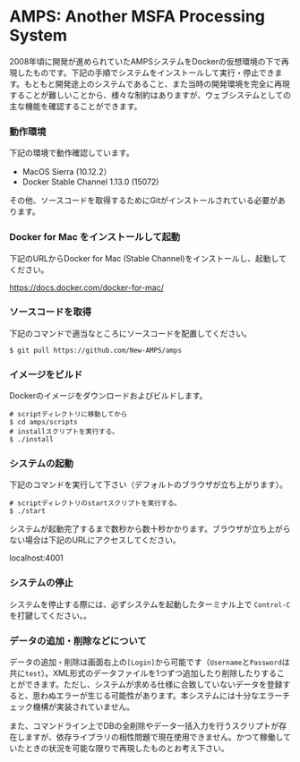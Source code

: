 # AMPS: Another MSFA Processing System

2008年頃に開発が進められていたAMPSシステムをDockerの仮想環境の下で再現したものです。下記の手順でシステムをインストールして実行・停止できます。もともと開発途上のシステムであること、また当時の開発環境を完全に再現することが難しいことから、様々な制約はありますが、ウェブシステムとしての主な機能を確認することができます。

### 動作環境

下記の環境で動作確認しています。

* MacOS Sierra (10.12.2）
* Docker Stable Channel 1.13.0 (15072) 

その他、ソースコードを取得するためにGitがインストールされている必要があります。

### Docker for Mac をインストールして起動

下記のURLからDocker for Mac (Stable Channel)をインストールし、起動してください。

https://docs.docker.com/docker-for-mac/

### ソースコードを取得

下記のコマンドで適当なところにソースコードを配置してください。

```
$ git pull https://github.com/New-AMPS/amps
```

### イメージをビルド

Dockerのイメージをダウンロードおよびビルドします。

```
# scriptディレクトリに移動してから
$ cd amps/scripts
# installスクリプトを実行する。
$ ./install 
```

### システムの起動

下記のコマンドを実行して下さい（デフォルトのブラウザが立ち上がります）。

```
# scriptディレクトリのstartスクリプトを実行する。
$ ./start
```
システムが起動完了するまで数秒から数十秒かかります。ブラウザが立ち上がらない場合は下記のURLにアクセスしてください。

localhost:4001

### システムの停止

システムを停止する際には、必ずシステムを起動したターミナル上で `Control-C` を打鍵してください。。

### データの追加・削除などについて

データの追加・削除は画面右上の`[Login]`から可能です（`Username`と`Password`は共に`test`）。XML形式のデータファイルを1つずつ追加したり削除したりすることができます。ただし、システムが求める仕様に合致していないデータを登録すると、思わぬエラーが生じる可能性があります。本システムには十分なエラーチェック機構が実装されていません。


また、コマンドライン上でDBの全削除やデータ一括入力を行うスクリプトが存在しますが、依存ライブラリの相性問題で現在使用できません。かつて稼働していたときの状況を可能な限りで再現したものとお考え下さい。


